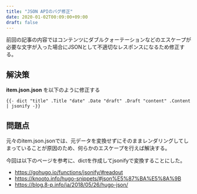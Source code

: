 ```yaml
---
title: "JSON APIのバグ修正"
date: 2020-01-02T00:09:00+09:00
draft: false
---
```


前回の記事の内容ではコンテンツにダブルクォーテーションなどのエスケープが必要な文字が入った場合にJSONとして不適切なレスポンスになるため修正する。

## 解決策
**item.json.json** を以下のように修正する

```
{{- dict "title" .Title "date" .Date "draft" .Draft "content" .Content | jsonify -}}
```

## 問題点
元々のitem.json.jsonでは、元データを変換せずにそのままレンダリングしてしまっていることが原因のため、何らかのエスケープを行えば解決する。

今回は以下のページを参考に、dictを作成してjsonifyで変換することにした。

* https://gohugo.io/functions/jsonify/#readout
* https://knooto.info/hugo-snippets/#json%E5%87%BA%E5%8A%9B
* https://blog.8-p.info/ja/2018/05/26/hugo-json/

